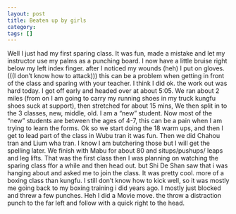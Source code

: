 ```yaml
---
layout: post
title: Beaten up by girls
category: 
tags: []
---
```



Well I just had my first sparing class. It was fun, made a mistake and
let my instructor use my palms as a punching board. I now have a little
bruise right below my left index finger. after I noticed my wounds (heh)
I put on gloves. (((I don’t know how to attack))) this can be a problem
when getting in front of the class and sparing with your teacher. I
think I did ok. the work out was hard today. I got off early and headed
over at about 5:05. We ran about 2 miles (from on I am going to carry my
running shoes in my truck kungfu shoes suck at support), then stretched
for about 15 mins, We then split in to the 3 classes, new, middle, old.
I am a “new” student. Now most of the “new” students are between the
ages of 4-7, this can be a pain when I am trying to learn the forms. Ok
so we start doing the 18 warm ups, and then I get to lead part of the
class in Wubu tran it was fun. Then we did Chahou tran and Lium wha
tran. I know I am butchering those but I will get the spelling later. We
finish with Mabu for about 80 and situps/pushups/ leaps and leg lifts.
That was the first class then I was planning on watching the sparing
class ffor a while and then head out. but Shi De Shan saw that i was
hanging about and asked me to join the class. It was pretty cool. more
of a boxing class than kungfu. I still don’t know how to kick well, so
it was mostly me going back to my boxing training i did years ago. I
mostly just blocked and threw a few punches. Heh I did a Movie move. the
throw a distraction punch to the far left and follow with a quick right
to the head.
